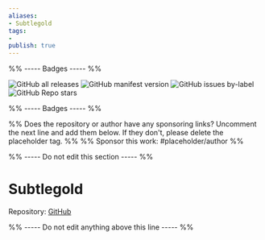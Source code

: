 ```yaml
---
aliases:
- Subtlegold
tags: 
- 
publish: true
---
```


%% ----- Badges ----- %%

![GitHub all releases](https://img.shields.io/github/downloads/kartik-karz/subtlegold-obsidian/total?color=573E7A&logo=github&style=for-the-badge) 
![GitHub manifest version](https://img.shields.io/github/manifest-json/v/kartik-karz/subtlegold-obsidian?color=573E7A&logo=github&style=for-the-badge) 
![GitHub issues by-label](https://img.shields.io/github/issues/kartik-karz/subtlegold-obsidian/help%20wanted?color=573E7A&logo=github&style=for-the-badge) 
![GitHub Repo stars](https://img.shields.io/github/stars/kartik-karz/subtlegold-obsidian?color=573E7A&logo=github&style=for-the-badge)

%% ----- Badges ----- %%

%% Does the repository or author have any sponsoring links? Uncomment the next line and add them below. If they don't, please delete the placeholder tag. %%
%% Sponsor this work: #placeholder/author %%

%% ----- Do not edit this section ----- %%

# Subtlegold

Repository: [GitHub](https://github.com/kartik-karz/subtlegold-obsidian)



%% ----- Do not edit anything above this line ----- %% 
